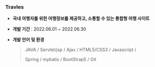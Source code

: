 ###  Travles

 * **국내 여행자를 위한 여행정보를 제공하고, 소통할 수 있는 통합형 여행 사이트**

 * **개발 기간** : 2022.06.01 ~ 2022.06.30

* **개발 언어 및 환경**  
  > JAVA / Servlet/jsp /  Ajax /  HTML5/CSS3 /  Javascript / 
  > 
  > Spring /  mybatis /  BootStrap5 /  Git
